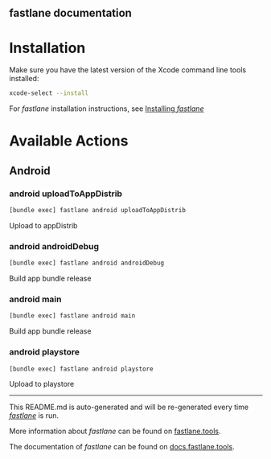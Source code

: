 fastlane documentation
----

# Installation

Make sure you have the latest version of the Xcode command line tools installed:

```sh
xcode-select --install
```

For _fastlane_ installation instructions, see [Installing _fastlane_](https://docs.fastlane.tools/#installing-fastlane)

# Available Actions

## Android

### android uploadToAppDistrib

```sh
[bundle exec] fastlane android uploadToAppDistrib
```

Upload to appDistrib

### android androidDebug

```sh
[bundle exec] fastlane android androidDebug
```

Build app bundle release

### android main

```sh
[bundle exec] fastlane android main
```

Build app bundle release

### android playstore

```sh
[bundle exec] fastlane android playstore
```

Upload to playstore

----

This README.md is auto-generated and will be re-generated every time [_fastlane_](https://fastlane.tools) is run.

More information about _fastlane_ can be found on [fastlane.tools](https://fastlane.tools).

The documentation of _fastlane_ can be found on [docs.fastlane.tools](https://docs.fastlane.tools).
